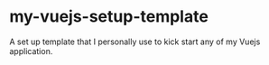 # my-vuejs-setup-template
A set up template that I personally use to kick start any of my Vuejs application.
